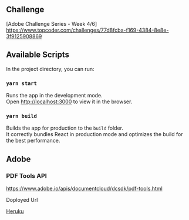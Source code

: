 ## Challenge

[Adobe Challenge Series - Week 4/6] https://www.topcoder.com/challenges/77d8fcba-f169-4384-8e8e-3f9125908869

## Available Scripts

In the project directory, you can run:

### `yarn start`

Runs the app in the development mode.\
Open [http://localhost:3000](http://localhost:3000) to view it in the browser.

### `yarn build`

Builds the app for production to the `build` folder.\
It correctly bundles React in production mode and optimizes the build for the best performance.


## Adobe
### PDF Tools API

https://www.adobe.io/apis/documentcloud/dcsdk/pdf-tools.html


Doployed Url

[Heruku](https://pdf-operations.herokuapp.com)
